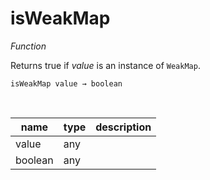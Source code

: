# isWeakMap

_Function_

Returns true if _value_ is an instance of `WeakMap`.

<pre><code>isWeakMap value &rarr; boolean</code></pre>
<br>

| name | type | description |
|------|------|-------------|
|value|any||
|boolean|any||


